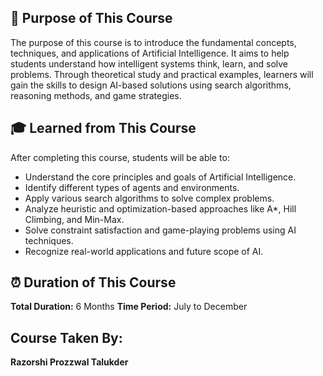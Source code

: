 ## 🎯 Purpose of This Course

The purpose of this course is to introduce the fundamental concepts, techniques, and applications of Artificial Intelligence.
It aims to help students understand how intelligent systems think, learn, and solve problems.
Through theoretical study and practical examples, learners will gain the skills to design AI-based solutions using search algorithms, reasoning methods, and game strategies.



## 🎓 Learned from This Course

After completing this course, students will be able to:
- Understand the core principles and goals of Artificial Intelligence.
- Identify different types of agents and environments.
- Apply various search algorithms to solve complex problems.
- Analyze heuristic and optimization-based approaches like A*, Hill Climbing, and Min-Max.
- Solve constraint satisfaction and game-playing problems using AI techniques.
- Recognize real-world applications and future scope of AI.



## ⏰ Duration of This Course

**Total Duration:** 6 Months
**Time Period:** July to December



## Course Taken By:
**Razorshi Prozzwal Talukder**
